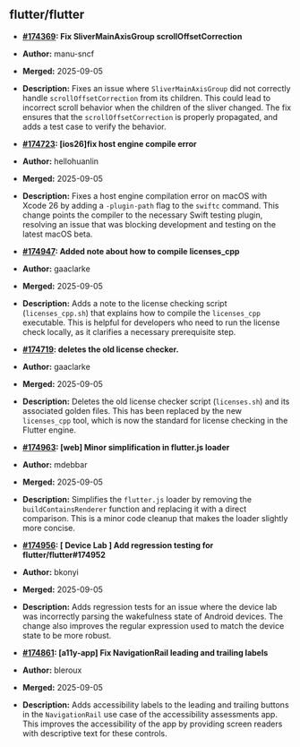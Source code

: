 ## flutter/flutter

- **[#174369](https://github.com/flutter/flutter/pull/174369): Fix SliverMainAxisGroup scrollOffsetCorrection**
- **Author:** manu-sncf
- **Merged:** 2025-09-05
- **Description:** Fixes an issue where `SliverMainAxisGroup` did not correctly handle `scrollOffsetCorrection` from its children. This could lead to incorrect scroll behavior when the children of the sliver changed. The fix ensures that the `scrollOffsetCorrection` is properly propagated, and adds a test case to verify the behavior.

- **[#174723](https://github.com/flutter/flutter/pull/174723): [ios26]fix host engine compile error**
- **Author:** hellohuanlin
- **Merged:** 2025-09-05
- **Description:** Fixes a host engine compilation error on macOS with Xcode 26 by adding a `-plugin-path` flag to the `swiftc` command. This change points the compiler to the necessary Swift testing plugin, resolving an issue that was blocking development and testing on the latest macOS beta.

- **[#174947](https://github.com/flutter/flutter/pull/174947): Added note about how to compile licenses_cpp**
- **Author:** gaaclarke
- **Merged:** 2025-09-05
- **Description:** Adds a note to the license checking script (`licenses_cpp.sh`) that explains how to compile the `licenses_cpp` executable. This is helpful for developers who need to run the license check locally, as it clarifies a necessary prerequisite step.

- **[#174719](https://github.com/flutter/flutter/pull/174719): deletes the old license checker.**
- **Author:** gaaclarke
- **Merged:** 2025-09-05
- **Description:** Deletes the old license checker script (`licenses.sh`) and its associated golden files. This has been replaced by the new `licenses_cpp` tool, which is now the standard for license checking in the Flutter engine.

- **[#174963](https://github.com/flutter/flutter/pull/174963): [web] Minor simplification in flutter.js loader**
- **Author:** mdebbar
- **Merged:** 2025-09-05
- **Description:** Simplifies the `flutter.js` loader by removing the `buildContainsRenderer` function and replacing it with a direct comparison. This is a minor code cleanup that makes the loader slightly more concise.

- **[#174956](https://github.com/flutter/flutter/pull/174956): [ Device Lab ] Add regression testing for flutter/flutter#174952**
- **Author:** bkonyi
- **Merged:** 2025-09-05
- **Description:** Adds regression tests for an issue where the device lab was incorrectly parsing the wakefulness state of Android devices. The change also improves the regular expression used to match the device state to be more robust.

- **[#174861](https://github.com/flutter/flutter/pull/174861): [a11y-app] Fix NavigationRail leading and trailing labels**
- **Author:** bleroux
- **Merged:** 2025-09-05
- **Description:** Adds accessibility labels to the leading and trailing buttons in the `NavigationRail` use case of the accessibility assessments app. This improves the accessibility of the app by providing screen readers with descriptive text for these controls.
